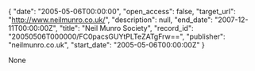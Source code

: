 {
  "date": "2005-05-06T00:00:00", 
  "open_access": false, 
  "target_url": "http://www.neilmunro.co.uk/", 
  "description": null, 
  "end_date": "2007-12-11T00:00:00Z", 
  "title": "Neil Munro Society", 
  "record_id": "20050506T000000/FC0pacsGUYtPLTeZATgFrw==", 
  "publisher": "neilmunro.co.uk", 
  "start_date": "2005-05-06T00:00:00Z"
}

None